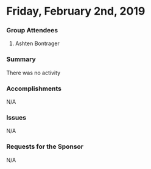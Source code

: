 # Friday, February 2nd, 2019


### Group Attendees
1. Ashten Bontrager

### Summary
There was no activity

### Accomplishments
N/A

### Issues
N/A

### Requests for the Sponsor
N/A
